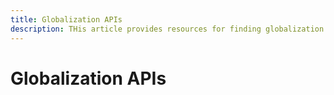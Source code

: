 ```yaml
---
title: Globalization APIs
description: THis article provides resources for finding globalization APIs to ease development of global applications.
---
```


# Globalization APIs
